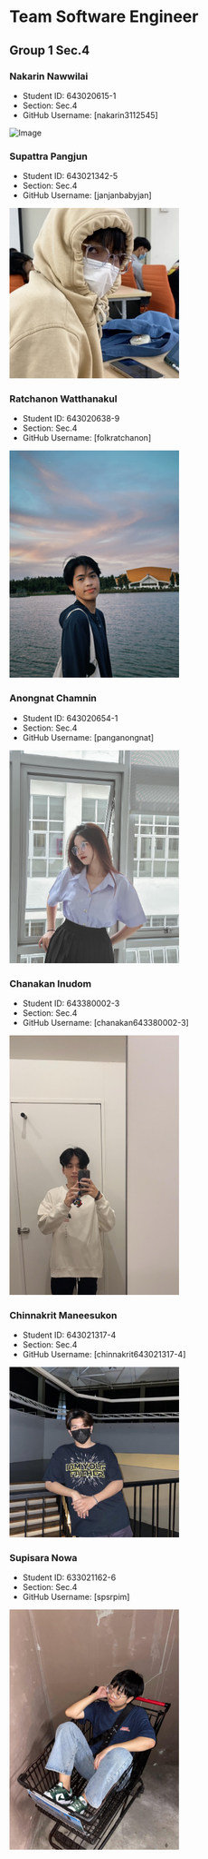 <h1>Team Software Engineer</h1>
<h2> Group 1 Sec.4 </h2>

### Nakarin Nawwilai
- Student ID: 643020615-1
- Section: Sec.4
- GitHub Username: [nakarin3112545]
<img src="https://scontent.fkkc4-1.fna.fbcdn.net/v/t1.15752-9/410223520_1610596182680206_8166972127277865011_n.jpg?_nc_cat=108&ccb=1-7&_nc_sid=8cd0a2&_nc_eui2=AeH4PFztgVEulgUQhGRPwq-7c7kkCocDmtxzuSQKhwOa3GrrsZ3mK7sLRIAhqks47CY5R-h4XJBiQZefZmXgNof9&_nc_ohc=BunONfOqNk4AX_m4Xja&_nc_oc=AQkJJ-T21tjSozpdK4aPYgfM-YPFsSe3gaIH0UsgHWrccMKUDNxrM9OOd24B26aP3lZFzNe7y_pHK-ERi0aR_t0g&_nc_ht=scontent.fkkc4-1.fna&oh=03_AdRmf777ZjKBtY7I81Gu1zXWp7vQ2xW_rEUPGeHqdwezWA&oe=65A87AD5" alt="Image" width="300" height="auto">

### Supattra Pangjun
- Student ID: 643021342-5
- Section: Sec.4
- GitHub Username: [janjanbabyjan]
<img src="./media/jan.jpg" alt="Image" width="300" height="auto">

### Ratchanon Watthanakul
- Student ID: 643020638-9
- Section: Sec.4
- GitHub Username: [folkratchanon]
<img src="./media/ratchanon.JPG" alt="Image" width="300" height="400">

### Anongnat Chamnin
- Student ID: 643020654-1
- Section: Sec.4
- GitHub Username: [panganongnat]
<img src="./media/pang.jpg" alt="Image" width="300" height="auto">

### Chanakan Inudom
- Student ID: 643380002-3
- Section: Sec.4
- GitHub Username: [chanakan643380002-3]
<img src="./media/hern.jpg" alt="Image" width="300" height="auto">

### Chinnakrit Maneesukon
- Student ID: 643021317-4
- Section: Sec.4
- GitHub Username: [chinnakrit643021317-4]
<img src="./media/yeen.jpg" alt="Image" width="300" height="auto">

### Supisara Nowa
- Student ID: 633021162-6
- Section: Sec.4
- GitHub Username: [spsrpim]
<img src="./media/pim.jpg" alt="Image" width="300" height="auto">
